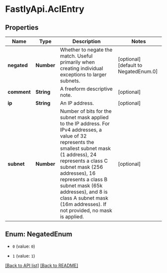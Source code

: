 # FastlyApi.AclEntry

## Properties

Name | Type | Description | Notes
------------ | ------------- | ------------- | -------------
**negated** | **Number** | Whether to negate the match. Useful primarily when creating individual exceptions to larger subnets. | [optional] [default to NegatedEnum.0]
**comment** | **String** | A freeform descriptive note. | [optional] 
**ip** | **String** | An IP address. | [optional] 
**subnet** | **Number** | Number of bits for the subnet mask applied to the IP address.  For IPv4 addresses, a value of 32 represents the smallest subnet mask (1 address), 24 represents a class C subnet mask (256 addresses), 16 represents a class B subnet mask (65k addresses),  and 8 is class A subnet mask (16m addresses). If not provided, no mask is applied. | [optional] 



## Enum: NegatedEnum


* `0` (value: `0`)

* `1` (value: `1`)





[[Back to API list]](../../README.md#endpoints) [[Back to README]](../../README.md)
